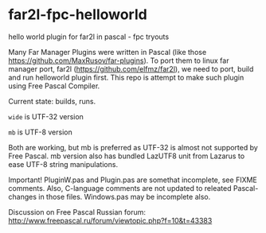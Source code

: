 # far2l-fpc-helloworld
hello world plugin for far2l in pascal - fpc tryouts

Many Far Manager Plugins were written in Pascal (like those https://github.com/MaxRusov/far-plugins). To port them to linux far manager port, far2l (https://github.com/elfmz/far2l), we need to port, build and run helloworld plugin first. This repo is attempt to make such plugin using Free Pascal Compiler.

Current state: builds, runs.

`wide` is UTF-32 version

`mb` is UTF-8 version

Both are working, but mb is preferred as UTF-32 is almost not supported by Free Pascal. mb version also has bundled LazUTF8 unit from Lazarus to ease UTF-8 string manipulations.

Important! PluginW.pas and Plugin.pas are somethat incomplete, see FIXME comments. Also, C-language comments are not updated to releated Pascal-changes in those files. Windows.pas may be incomplete also.

Discussion on Free Pascal Russian forum:
http://www.freepascal.ru/forum/viewtopic.php?f=10&t=43383
